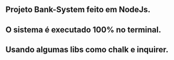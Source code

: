 ## Projeto Bank-System feito em NodeJs.
## O sistema é executado 100% no terminal.

## Usando algumas libs como chalk e inquirer.
